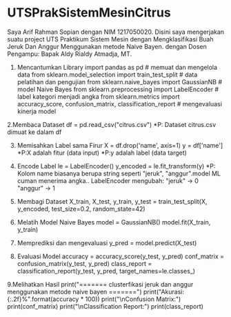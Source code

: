 # UTSPrakSistemMesinCitrus
Saya Arif Rahman Sopian dengan NIM 1217050020. Disini saya mengerjakan suatu project UTS Praktikum Sistem Mesin dengan Mengklasifikasi Buah Jeruk Dan Anggur Menggunakan metode Naive Bayen. dengan Dosen Pengampu: Bapak Aldy Rialdy Atmadja, MT.

1. Mencantumkan Library
import pandas as pd # memuat dan mengelola data 
from sklearn.model_selection import train_test_split # data pelatihan dan pengujian
from sklearn.naive_bayes import GaussianNB # model Naive Bayes
from sklearn.preprocessing import LabelEncoder # label kategori menjadi angka 
from sklearn.metrics import accuracy_score, confusion_matrix, classification_report # mengevaluasi kinerja model

2.Membaca Dataset
df = pd.read_csv("citrus.csv")
*P: Dataset citrus.csv dimuat ke dalam df

3. Memisahkan Label sama Firur
X = df.drop('name', axis=1)
y = df['name']
*P:X adalah fitur (data input)
*P:y adalah label (data target)

4. Encode Label
le = LabelEncoder()
y_encoded = le.fit_transform(y)
*P: Kolom name biasanya berupa string seperti "jeruk", "anggur".model ML cuman menerima angka..
LabelEncoder mengubah:
"jeruk" → 0
"anggur" → 1

6. Membagi Dataset
X_train, X_test, y_train, y_test = train_test_split(X, y_encoded, test_size=0.2, random_state=42)

7. Melatih Model Naive Bayes
model = GaussianNB()
model.fit(X_train, y_train)

8. Memprediksi dan mengevaluasi
y_pred = model.predict(X_test)

9. Evaluasi Model
accuracy = accuracy_score(y_test, y_pred)
conf_matrix = confusion_matrix(y_test, y_pred)
class_report = classification_report(y_test, y_pred, target_names=le.classes_)

9.Melihatkan Hasil
print("======= clusterfikasi jeruk dan anggur menggunakan metode naive bayen =======")
print("Akurasi: {:.2f}%".format(accuracy * 100))
print("\nConfusion Matrix:")
print(conf_matrix)
print("\nClassification Report:")
print(class_report)
 

